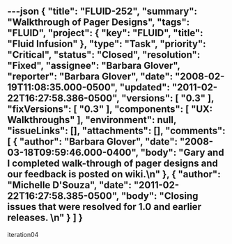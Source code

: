 ---json
{
  "title": "FLUID-252",
  "summary": "Walkthrough of Pager Designs",
  "tags": "FLUID",
  "project": {
    "key": "FLUID",
    "title": "Fluid Infusion"
  },
  "type": "Task",
  "priority": "Critical",
  "status": "Closed",
  "resolution": "Fixed",
  "assignee": "Barbara Glover",
  "reporter": "Barbara Glover",
  "date": "2008-02-19T11:08:35.000-0500",
  "updated": "2011-02-22T16:27:58.386-0500",
  "versions": [
    "0.3"
  ],
  "fixVersions": [
    "0.3"
  ],
  "components": [
    "UX: Walkthroughs"
  ],
  "environment": null,
  "issueLinks": [],
  "attachments": [],
  "comments": [
    {
      "author": "Barbara Glover",
      "date": "2008-03-18T09:59:46.000-0400",
      "body": "Gary and I completed walk-through of pager designs and our feedback is posted on wiki.\n"
    },
    {
      "author": "Michelle D'Souza",
      "date": "2011-02-22T16:27:58.385-0500",
      "body": "Closing issues that were resolved for 1.0 and earlier releases.&#x20;\n"
    }
  ]
}
---
iteration04

        